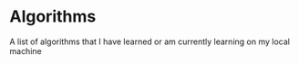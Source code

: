 # Algorithms
 A list of algorithms that I have learned or am currently learning on my local machine
